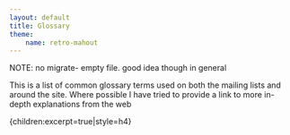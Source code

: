 ```yaml
---
layout: default
title: Glossary
theme:
    name: retro-mahout
---
```


NOTE: no migrate- empty file. good idea though in general


This is a list of common glossary terms used on both the mailing lists and
around the site. Where possible I have tried to provide a link to more
in-depth explanations from the web

{children:excerpt=true|style=h4}
